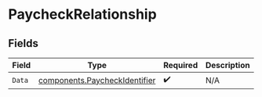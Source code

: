 # PaycheckRelationship


## Fields

| Field                                                                          | Type                                                                           | Required                                                                       | Description                                                                    |
| ------------------------------------------------------------------------------ | ------------------------------------------------------------------------------ | ------------------------------------------------------------------------------ | ------------------------------------------------------------------------------ |
| `Data`                                                                         | [components.PaycheckIdentifier](../../models/components/paycheckidentifier.md) | :heavy_check_mark:                                                             | N/A                                                                            |